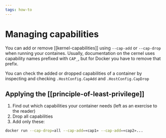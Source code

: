 ```yaml
---
tags: how-to
---
```


# Managing capabilities
You can add or remove [[kernel-capabilities]] using `--cap-add` or `--cap-drop` when running your containes. Usually, documentation on the cernel uses capability names prefixed with `CAP_`, but for Docker you have to remove that prefix.

You can check the added or dropped capabilities of a container by inspecting and checking `.HostConfig.CapAdd` and `.HostConfig.CapDrop`

## Applying the [[principle-of-least-privilege]]
1. Find out which capabilities your container needs (left as an exercise to the reader)
2. Drop all capabilities
3. Add only these:

```sh
docker run --cap-drop=all --cap-add=«cap1» --cap-add=«cap2»...
```

